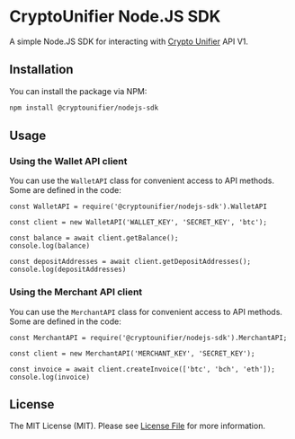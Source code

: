 # CryptoUnifier Node.JS SDK

A simple Node.JS SDK for interacting with [Crypto Unifier](https://cryptounifier.io) API V1.

## Installation

You can install the package via NPM:

```bash
npm install @cryptounifier/nodejs-sdk
```

## Usage

### Using the Wallet API client

You can use the `WalletAPI` class for convenient access to API methods. Some are defined in the code:

```node
const WalletAPI = require('@cryptounifier/nodejs-sdk').WalletAPI

const client = new WalletAPI('WALLET_KEY', 'SECRET_KEY', 'btc');

const balance = await client.getBalance();
console.log(balance)

const depositAddresses = await client.getDepositAddresses();
console.log(depositAddresses)
```

### Using the Merchant API client

You can use the `MerchantAPI` class for convenient access to API methods. Some are defined in the code:

```node
const MerchantAPI = require('@cryptounifier/nodejs-sdk').MerchantAPI;

const client = new MerchantAPI('MERCHANT_KEY', 'SECRET_KEY');

const invoice = await client.createInvoice(['btc', 'bch', 'eth']);
console.log(invoice)
```

## License

The MIT License (MIT). Please see [License File](LICENSE.md) for more information.
